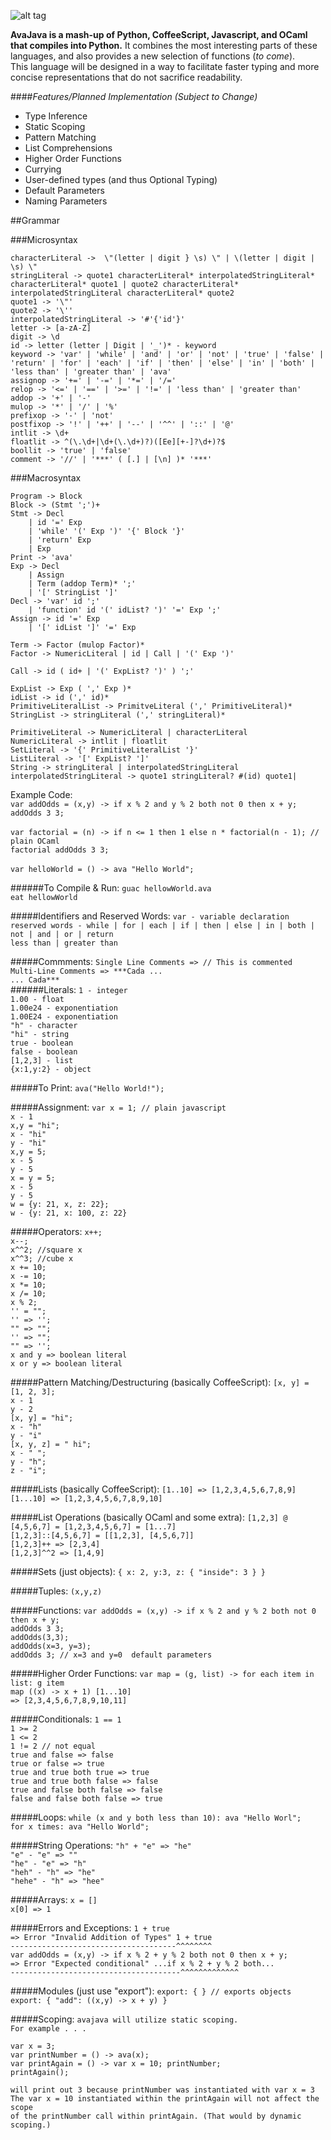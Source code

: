![alt tag](https://raw.githubusercontent.com/ronaldooeee/AvaJava/master/AvaJava_Logo.png)

<b>AvaJava is a mash-up of Python, CoffeeScript, Javascript, and OCaml that compiles into Python.</b> 
It combines the most interesting parts of these languages, and also provides a new selection of functions (<i>to come</i>).<br>
This language will be designed in a way to facilitate faster typing and more concise representations that do not sacrifice readability.<br>

####<i>Features/Planned Implementation (Subject to Change)</i>
<ul>
<li> Type Inference
<li> Static Scoping
<li> Pattern Matching
<li> List Comprehensions
<li> Higher Order Functions
<li> Currying
<li> User-defined types (and thus Optional Typing)
<li> Default Parameters
<li> Naming Parameters
</ul>

##Grammar

###Microsyntax

```
characterLiteral ->  \"(letter | digit } \s) \" | \(letter | digit | \s) \"
stringLiteral -> quote1 characterLiteral* interpolatedStringLiteral* characterLiteral* quote1 | quote2 characterLiteral* interpolatedStringLiteral characterLiteral* quote2
quote1 -> '\"'
quote2 -> '\''
interpolatedStringLiteral -> '#'{'id'}'
letter -> [a-zA-Z]
digit -> \d
id -> letter (letter | Digit | '_')* - keyword
keyword -> 'var' | 'while' | 'and' | 'or' | 'not' | 'true' | 'false' | 'return' | 'for' | 'each' | 'if' | 'then' | 'else' | 'in' | 'both' | 'less than' | 'greater than' | 'ava'
assignop -> '+=' | '-=' | '*=' | '/='
relop -> '<=' | '==' | '>=' | '!=' | 'less than' | 'greater than'
addop -> '+' | '-'
mulop -> '*' | '/' | '%' 
prefixop -> '-' | 'not'
postfixop -> '!' | '++' | '--' | '^^' | '::' | '@'
intlit -> \d+
floatlit -> ^(\.\d+|\d+(\.\d+)?)([Ee][+-]?\d+)?$
boollit -> 'true' | 'false'
comment -> '//' | '***' ( [.] | [\n] )* '***'
```
###Macrosyntax
```
Program -> Block
Block -> (Stmt ';')+
Stmt -> Decl
    | id '=' Exp
    | 'while' '(' Exp ')' '{' Block '}'
    | 'return' Exp
    | Exp
Print -> 'ava'
Exp -> Decl 
    | Assign
    | Term (addop Term)* ';'
    | '[' StringList ']'
Decl -> 'var' id ';'
    | 'function' id '(' idList? ')' '=' Exp ';'
Assign -> id '=' Exp 
    | '[' idList ']' '=' Exp

Term -> Factor (mulop Factor)*
Factor -> NumericLiteral | id | Call | '(' Exp ')'

Call -> id ( id+ | '(' ExpList? ')' ) ';'

ExpList -> Exp ( ',' Exp )*
idList -> id (',' id)*
PrimitiveLiteralList -> PrimitveLiteral (',' PrimitiveLiteral)*
StringList -> stringLiteral (',' stringLiteral)*

PrimitiveLiteral -> NumericLiteral | characterLiteral
NumericLiteral -> intlit | floatlit
SetLiteral -> '{' PrimitiveLiteralList '}'
ListLiteral -> '[' ExpList? ']'
String -> stringLiteral | interpolatedStringLiteral
interpolatedStringLiteral -> quote1 stringLiteral? #(id) quote1| 
```

Example Code:
<br>`var addOdds = (x,y) -> if x % 2 and y % 2 both not 0 then x + y;`<br> `addOdds 3 3;`</br>
<br>`var factorial = (n) -> if n <= 1 then 1 else n * factorial(n - 1); // plain OCaml`<br> `factorial addOdds 3 3;`</br>
<br>` var helloWorld = () -> ava "Hello World"; `</br>

######To Compile & Run:
`guac hellowWorld.ava`<br>
`eat hellowWorld`<br>

#####Identifiers and Reserved Words:
`var - variable declaration`<br>
`reserved words - while | for | each | if | then | else | in | both | not | and | or | return`<br>
`less than | greater than`<br>

#####Commments:
`Single Line Comments => // This is commented`
<br>
`Multi-Line Comments => ***Cada ...`<br> 
                        `... Cada***`<br>
######Literals:
`1 - integer`<br>
`1.00 - float`<br>
`1.00e24 - exponentiation`<br>
`1.00E24 - exponentiation`<br>
`"h" - character`<br>
`"hi" - string`<br>
`true - boolean`<br>
`false - boolean`<br>
`[1,2,3] - list`<br>
`{x:1,y:2} - object`<br>
 
#####To Print:
`ava("Hello World!");` <br>

#####Assignment:
`var x = 1; // plain javascript`<br>
`x - 1`<br>
`x,y = "hi";`<br>
`x - "hi"`<br>
`y - "hi"`<br>
`x,y = 5;`<br>
`x - 5`<br>
`y - 5`<br>
`x = y = 5;`<br>
`x - 5`<br>
`y - 5`<br>
`w = {y: 21, x, z: 22};`<br>
`w - {y: 21, x: 100, z: 22}`<br>

#####Operators:
`x++;`<br>
`x--;`<br>
`x^^2; //square x`<br>
`x^^3; //cube x`<br>
`x += 10;` <br>
`x -= 10;` <br>
`x *= 10;` <br>
`x /= 10;` <br>
`x % 2;` <br>
`'' = "";`<br>
`'' => '';` <br>
`"" => "";`<br>
`'' => "";`<br>
`"" => '';`<br>
`x and y => boolean literal`<br>
`x or y => boolean literal`<br>

#####Pattern Matching/Destructuring (basically CoffeeScript):
`[x, y] = [1, 2, 3];`<br>
`x - 1`<br>
`y - 2`<br>
`[x, y] = "hi";`<br>
`x - "h"`<br>
`y - "i"` <br>
`[x, y, z] = " hi";`<br>
`x - " ";`<br>
`y - "h";`<br>
`z - "i";`<br>

#####Lists (basically CoffeeScript):
`[1..10] => [1,2,3,4,5,6,7,8,9]`<br>
`[1...10] => [1,2,3,4,5,6,7,8,9,10]`<br>

#####List Operations (basically OCaml and some extra):
`[1,2,3] @ [4,5,6,7] = [1,2,3,4,5,6,7] = [1...7]`<br>
`[1,2,3]::[4,5,6,7] = [[1,2,3], [4,5,6,7]]`<br>
`[1,2,3]++ => [2,3,4]`<br>
`[1,2,3]^^2 => [1,4,9]`<br>

#####Sets (just objects):
`{ x: 2, y:3, z: { "inside": 3 } }`<br>

#####Tuples:
`(x,y,z)`<br>

#####Functions:
`var addOdds = (x,y) -> if x % 2 and y % 2 both not 0 then x + y;`<br> 
`addOdds 3 3;`<br>
`addOdds(3,3);`<br>
`addOdds(x=3, y=3);`<br>
`addOdds 3; // x=3 and y=0  default parameters`<br>

#####Higher Order Functions:
`var map = (g, list) -> for each item in list: g item`<br>
`map ((x) -> x + 1) [1...10]`<br>
`=> [2,3,4,5,6,7,8,9,10,11]`<br>

#####Conditionals:
`1 == 1`<br>
`1 >= 2`<br>
`1 <= 2`<br>
`1 != 2 // not equal`<br>
`true and false => false`<br>
`true or false => true`<br>
`true and true both true => true`<br>
`true and true both false => false`<br>
`true and false both false => false`<br>
`false and false both false => true`<br>

#####Loops: 
`while (x and y both less than 10): ava "Hello Worl";` <br>
`for x times: ava "Hello World";` <br> 

#####String Operations:
`"h" + "e" => "he" `<br> 
`"e" - "e" => ""`<br>
`"he" - "e" => "h" `<br> 
`"heh" - "h" => "he" `<br>
`"hehe" - "h" => "hee"`<br>

#####Arrays:
`x = []`<br>
`x[0] => 1 `<br>

#####Errors and Exceptions:
`1 + true`<br>
`=> Error "Invalid Addition of Types" 1 + true` <br>
`-------------------------------------^^^^^^^^`<br>
`var addOdds = (x,y) -> if x % 2 + y % 2 both not 0 then x + y;`<br> 
`=> Error "Expected conditional" ...if x % 2 + y % 2 both...`<br>
`--------------------------------------^^^^^^^^^^^^^`<br>

#####Modules (just use "export"):
`export: { } // exports objects`<br>
`export: { "add": ((x,y) -> x + y) }`<br>

#####Scoping:
`avajava will utilize static scoping.`<br>
`For example . . .`<br>
```
var x = 3;
var printNumber = () -> ava(x);
var printAgain = () -> var x = 10; printNumber;
printAgain();
```
`will print out 3 because printNumber was instantiated with var x = 3`<br>
`The var x = 10 instantiated within the printAgain will not affect the scope`<br>
`of the printNumber call within printAgain. (That would by dynamic scoping.)`<br>


